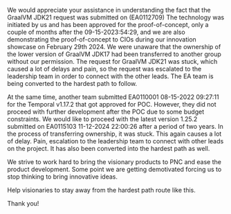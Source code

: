 We would appreciate your assistance in understanding the fact that the GraalVM JDK21 request was submitted on (EA0112709)
The technology was initiated by us and has been approved for the proof-of-concept, only a couple of months after the 09-15-2023:54:29, and we are also demonstrating the proof-of-concept to CIOs during our innovation showcase on February 29th 2024. We were unaware that the ownership of the lower version of GraalVM JDK17 had been transferred to another group without our permission. The request for GraalVM JDK21 was stuck, which caused a lot of delays and pain, so the request was escalated to the leadership team in order to connect with the other leads. The EA team is being converted to the hardest path to follow.

At the same time, another team submitted EA0110001 08-15-2022 09:27:11 for the Temporal v1.17.2 that got approved for POC. However, they did not proceed with further development after the POC due to some budget constraints. We would like to proceed with the latest version 1.25.2 submitted on EA0115103 11-12-2024 22:00:26 after a period of two years. In the process of transferring ownership, it was stuck. This again causes a lot of delay. Pain, escalation to the leadership team to connect with other leads on the project. It has also been converted into the hardest path as well.

We strive to work hard to bring the visionary products to PNC and ease the product development. Some point we are getting demotivated forcing us to stop thinking to bring innovative ideas. 

Help visionaries to stay away from the hardest path route like this. 

Thank you!